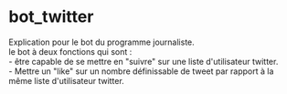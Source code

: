 # bot_twitter

<p>Explication pour le bot du programme journaliste.<br />
le bot à deux fonctions qui sont :<br />
	- être capable de se mettre en "suivre" sur une liste d'utilisateur twitter.<br />
	- Mettre un "like" sur un nombre définissable de tweet par rapport à la même liste d'utilisateur twitter.<br />
</p>
